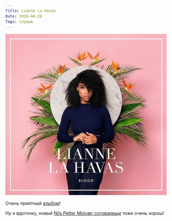 ```yaml
---
Title: Lianne La Havas
Date: 2018-04-20
Tags: слушаю
---
```


![lianne-la-havas-blood.jpg](images/lianne-la-havas-blood.jpg)

Очень приятный [альбом](https://www.discogs.com/Lianne-La-Havas-Blood/release/7294987)!

Ну и вдогонку, новый [Nils Petter Molvær сотоварищи](https://www.discogs.com/Sly-Robbie-Meets-Nils-Petter-Molv%C3%A6r-Feat-Eivind-Aarset-And-Vladislav-Delay-Nordub/master/1348090) тоже очень хорош!
